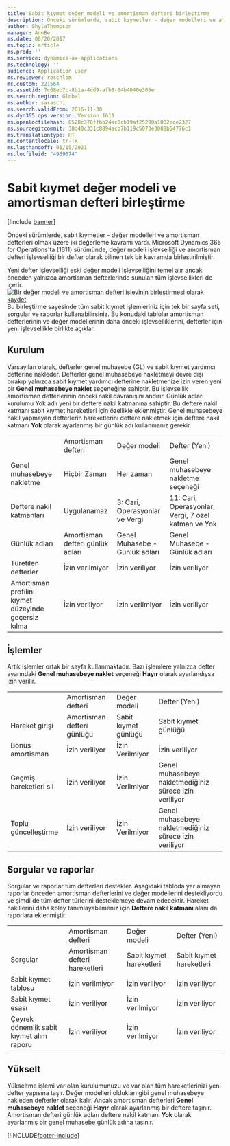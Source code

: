 ```yaml
---
title: Sabit kıymet değer modeli ve amortisman defteri birleştirme
description: Önceki sürümlerde, sabit kıymetler - değer modelleri ve amortisman defterleri olmak üzere iki değerleme kavramı vardı. Microsoft Dynamics 365 for Operations'ta (1611) sürümünde, değer modeli işlevselliği ve amortisman defteri işlevselliği bir defter olarak bilinen tek bir kavramda birleştirilmiştir.
author: ShylaThompson
manager: AnnBe
ms.date: 06/20/2017
ms.topic: article
ms.prod: ''
ms.service: dynamics-ax-applications
ms.technology: ''
audience: Application User
ms.reviewer: roschlom
ms.custom: 221564
ms.assetid: 7c68eb7c-8b1a-4dd9-afb8-04b4040e305e
ms.search.region: Global
ms.author: saraschi
ms.search.validFrom: 2016-11-30
ms.dyn365.ops.version: Version 1611
ms.openlocfilehash: 0528c378ffbb24ac8cb19af25290a1002ece2327
ms.sourcegitcommit: 38d40c331c8894acb7b119c5073e3088b54776c1
ms.translationtype: HT
ms.contentlocale: tr-TR
ms.lasthandoff: 01/15/2021
ms.locfileid: "4969074"
---
```

# <a name="fixed-asset-value-model-and-depreciation-book-merge"></a>Sabit kıymet değer modeli ve amortisman defteri birleştirme

[!include [banner](../includes/banner.md)]

Önceki sürümlerde, sabit kıymetler - değer modelleri ve amortisman defterleri olmak üzere iki değerleme kavramı vardı. Microsoft Dynamics 365 for Operations'ta (1611) sürümünde, değer modeli işlevselliği ve amortisman defteri işlevselliği bir defter olarak bilinen tek bir kavramda birleştirilmiştir.

Yeni defter işlevselliği eski değer modeli işlevselliğini temel alır ancak önceden yalnızca amortisman defterlerinde sunulan tüm işlevsellikleri de içerir. [![Bir değer modeli ve amortisman defteri işlevinin birleştirmesi olarak kaydet](./media/fixed-assets.png)](./media/fixed-assets.png) Bu birleştirme sayesinde tüm sabit kıymet işlemleriniz için tek bir sayfa seti, sorgular ve raporlar kullanabilirsiniz. Bu konudaki tablolar amortisman defterlerinin ve değer modellerinin daha önceki işlevselliklerini, defterler için yeni işlevsellikle birlikte açıklar.

## <a name="setup"></a>Kurulum
Varsayılan olarak, defterler genel muhasebe (GL) ve sabit kıymet yardımcı defterine nakleder. Defterler genel muhasebeye nakletmeyi devre dışı bırakıp yalnızca sabit kıymet yardımcı defterine nakletmenize izin veren yeni bir **Genel muhasebeye naklet** seçeneğine sahiptir. Bu işlevsellik amortisman defterlerinin önceki nakil davranışını andırır. Günlük adları kurulumu Yok adlı yeni bir deftere nakil katmanına sahiptir. Bu deftere nakil katmanı sabit kıymet hareketleri için özellikle eklenmiştir. Genel muhasebeye nakil yapmayan defterlerin hareketlerini deftere nakletmek için deftere nakil katmanı **Yok** olarak ayarlanmış bir günlük adı kullanmanız gerekir.

|                                                  |                                 |                                 |                                                         |
|--------------------------------------------------|---------------------------------|---------------------------------|---------------------------------------------------------|
|                                                  | Amortisman defteri               | Değer modeli                     | Defter (Yeni)                                              |
| Genel muhasebeye nakletme                                   | Hiçbir Zaman                           | Her zaman                          | Genel muhasebeye nakletme seçeneği                                |
| Deftere nakil katmanları                                   | Uygulanamaz                  | 3: Cari, Operasyonlar ve Vergi | 11: Cari, Operasyonlar, Vergi, 7 özel katman ve Yok |
| Günlük adları                                    | Amortisman defteri günlük adları | Genel Muhasebe - Günlük adları              | Genel Muhasebe - Günlük adları                                      |
| Türetilen defterler                                    | İzin verilmiyor                     | İzin veriliyor                         | İzin veriliyor                                                 |
| Amortisman profilini kıymet düzeyinde geçersiz kılma | İzin veriliyor                         | İzin verilmiyor                     | İzin veriliyor                                                 |

## <a name="processes"></a>İşlemler
Artık işlemler ortak bir sayfa kullanmaktadır. Bazı işlemlere yalnızca defter ayarındaki **Genel muhasebeye naklet** seçeneği **Hayır** olarak ayarlandıysa izin verilir.

|                                |                           |                     |                                          |
|--------------------------------|---------------------------|---------------------|------------------------------------------|
|                                | Amortisman defteri         | Değer modeli         | Defter (Yeni)                               |
| Hareket girişi              | Amortisman defteri günlüğü | Sabit kıymet günlüğü | Sabit kıymet günlüğü                      |
| Bonus amortisman             | İzin veriliyor                   | İzin Verilmiyor         | İzin veriliyor                                  |
| Geçmiş hareketleri sil | İzin veriliyor                   | İzin Verilmiyor         | Genel muhasebeye nakletmediğiniz sürece izin veriliyor |
| Toplu güncelleştirme                    | İzin veriliyor                   | İzin Verilmiyor         | Genel muhasebeye nakletmediğiniz sürece izin veriliyor |

## <a name="inquiries-and-reports"></a>Sorgular ve raporlar
Sorgular ve raporlar tüm defterleri destekler. Aşağıdaki tabloda yer almayan raporlar önceden amortisman defterlerini ve değer modellerini destekliyordu ve şimdi de tüm defter türlerini desteklemeye devam edecektir. Hareket nakillerini daha kolay tanımlayabilmeniz için **Deftere nakil katmanı** alanı da raporlara eklenmiştir.

|                                       |                                |                          |                          |
|---------------------------------------|--------------------------------|--------------------------|--------------------------|
|                                       | Amortisman defteri              | Değer modeli              | Defter (Yeni)               |
| Sorgular                             | Amortisman defteri hareketleri | Sabit kıymet hareketleri | Sabit kıymet hareketleri |
| Sabit kıymet tablosu                 | İzin verilmiyor                    | İzin veriliyor                  | İzin veriliyor                  |
| Sabit kıymet esası                     | İzin veriliyor                        | İzin verilmiyor              | İzin veriliyor                  |
| Çeyrek dönemlik sabit kıymet alım raporu | İzin veriliyor                        | İzin verilmiyor              | İzin veriliyor                  |

## <a name="upgrade"></a>Yükselt
Yükseltme işlemi var olan kurulumunuzu ve var olan tüm hareketlerinizi yeni defter yapısına taşır. Değer modelleri oldukları gibi genel muhasebeye nakleden defterler olarak kalır. Ancak amortisman defterleri **Genel muhasebeye naklet** seçeneği **Hayır** olarak ayarlanmış bir deftere taşınır. Amortisman defteri günlük adları deftere nakil katmanı **Yok** olarak ayarlanmış bir genel muhasebe günlük adına taşınır.





[!INCLUDE[footer-include](../../includes/footer-banner.md)]